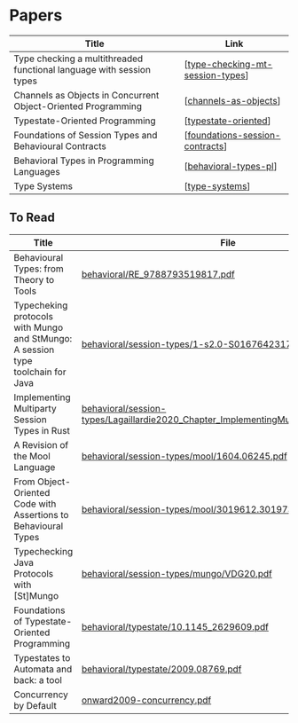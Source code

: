 # Papers

| Title                                                                | Link                               |
| -------------------------------------------------------------------- | ---------------------------------- |
| Type checking a multithreaded functional language with session types | [[type-checking-mt-session-types]] |
| Channels as Objects in Concurrent Object-Oriented Programming        | [[channels-as-objects]]            |
| Typestate-Oriented Programming                                       | [[typestate-oriented]]             |
| Foundations of Session Types and Behavioural Contracts               | [[foundations-session-contracts]]  |
| Behavioral Types in Programming Languages                            | [[behavioral-types-pl]]            |
| Type Systems                                                         | [[type-systems]]                   |

## To Read

| Title                                                                           | File                                                                                                                                                                                                                           | Link |
| ------------------------------------------------------------------------------- | ------------------------------------------------------------------------------------------------------------------------------------------------------------------------------------------------------------------------------ | ---- |
| Behavioural Types: from Theory to Tools                                         | [behavioral/RE_9788793519817.pdf](https://github.com/rustype/bibliography/blob/main/behavioral/RE_9788793519817.pdf)                                                                                                           |      |
| Typecheking protocols with Mungo and StMungo: A session type toolchain for Java | [behavioral/session-types/1-s2.0-S0167642317302186-main.pdf](https://github.com/rustype/bibliography/blob/main/behavioral/session-types/1-s2.0-S0167642317302186-main.pdf)                                                     |      |
| Implementing Multiparty Session Types in Rust                                   | [behavioral/session-types/Lagaillardie2020_Chapter_ImplementingMultipartySessionT.pdf](https://github.com/rustype/bibliography/blob/main/behavioral/session-types/Lagaillardie2020_Chapter_ImplementingMultipartySessionT.pdf) |      |
| A Revision of the Mool Language                                                 | [behavioral/session-types/mool/1604.06245.pdf](https://github.com/rustype/bibliography/blob/main/behavioral/session-types/mool/1604.06245.pdf)                                                                                 |      |
| From Object-Oriented Code with Assertions to Behavioural Types                  | [behavioral/session-types/mool/3019612.3019733.pdf](https://github.com/rustype/bibliography/blob/main/behavioral/session-types/mool/3019612.3019733.pdf)                                                                       |      |
| Typechecking Java Protocols with [St]Mungo                                      | [behavioral/session-types/mungo/VDG20.pdf](https://github.com/rustype/bibliography/blob/main/behavioral/session-types/mungo/VDG20.pdf)                                                                                         |      |
| Foundations of Typestate-Oriented Programming                                   | [behavioral/typestate/10.1145_2629609.pdf](https://github.com/rustype/bibliography/blob/main/behavioral/typestate/10.1145_2629609.pdf)                                                                                         |      |
| Typestates to Automata and back: a tool                                         | [behavioral/typestate/2009.08769.pdf](https://github.com/rustype/bibliography/blob/main/behavioral/typestate/2009.08769.pdf)                                                                                                   |      |
| Concurrency by Default                                                          | [onward2009-concurrency.pdf](https://github.com/rustype/bibliography/blob/main/onward2009-concurrency.pdf)                                                                                                                     |      |


[//begin]: # "Autogenerated link references for markdown compatibility"
[type-checking-mt-session-types]: papers/session-types/type-checking-mt-session-types.md "Type checking a multithreaded functional language with session types"
[channels-as-objects]: papers/session-types/channels-as-objects.md "Channels as Objects in Concurrent Object-Oriented Programming"
[typestate-oriented]: papers/typestates/typestate-oriented.md "Typestate-Oriented Programming"
[foundations-session-contracts]: papers/session-types/foundations-session-contracts.md "Foundations of Session Types and Behavioural Contracts"
[behavioral-types-pl]: papers/behavioral-types-pl.md "Behavioral Types in Programming Languages"
[type-systems]: papers/type-systems.md "Type Systems"
[//end]: # "Autogenerated link references"